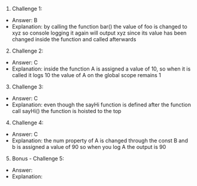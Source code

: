 1. Challenge 1:
  - Answer: B
  - Explanation: by calling the function bar() the value of foo is changed to xyz so console logging it again will output xyz since its value has been changed inside the function and called afterwards


2. Challenge 2:
  - Answer: C
  - Explanation: inside the function A is assigned a value of 10, so when it is called it logs 10 the value of A  on the global scope remains 1


3. Challenge 3:
  - Answer: C
  - Explanation: even though the sayHi function is defined after the function call sayHi() the function is hoisted to the top


4. Challenge 4:
  - Answer: C
  - Explanation: the num property of A is changed through the const B and b is assigned a value of 90 so when you log A the output is 90


5. Bonus - Challenge 5:
  - Answer:
  - Explanation:
